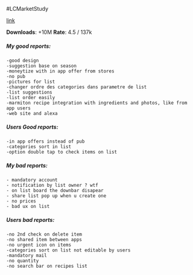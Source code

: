 #LCMarketStudy

[link]()

**Downloads**: +10M
**Rate**: 4.5 / 137k

##### My good reports:
	-good design
	-suggestion base on season
	-moneytize with in app offer from stores
	-no pub
	-pictures for list
	-changer ordre des categories dans parametre de list
	-list suggestions
	-list order easily
	-marmiton recipe integration with ingredients and photos, like from app users
	-web site and alexa

##### Users Good reports:
	-in app offers instead of pub
	-categories sort in list
	-option double tap to check items on list

##### My bad reports:
	- mandatory account
	- notification by list owner ? wtf
	- on list board the downbar disapear
	- share list pop up when u create one
	- no prices
	- bad ux on list

##### Users bad reports:
	-no 2nd check on delete item
	-no shared item between apps
	-no urgent icon on items
	-categories sort on list not editable by users
	-mandatory mail
	-no quantity
	-no search bar on recipes list
